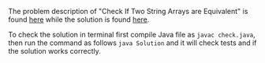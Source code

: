 The problem description of "Check If Two String Arrays are Equivalent" is found [here](https://leetcode.com/problems/check-if-two-string-arrays-are-equivalent/) while the solution is found [here](https://github.com/aurimas13/Solutions-To-Problems/blob/main/LeetCode/Java%20Solutions/Check%20If%20Two%20String%20Arrays%20are%20Equivalent/check.java).

To check the solution in terminal first compile Java file as `javac check.java`, then run the command as follows `java Solution` and it will check tests and if the solution works correctly.
